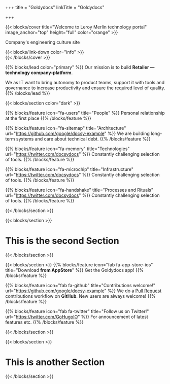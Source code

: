 +++
title = "Goldydocs"
linkTitle = "Goldydocs"

+++

{{< blocks/cover title="Welcome to Leroy Merlin technology portal" image_anchor="top" height="full" color="orange" >}}
<div class="mx-auto">
	<p class="lead mt-5">Company's engineering culture site</p>
	{{< blocks/link-down color="info" >}}
</div>
{{< /blocks/cover >}}


{{% blocks/lead color="primary" %}}
Our mission is to build **Retailer — technology company-platform**.

We as IT want to bring autonomy to product teams, support it with tools and governance to increase productivity and ensure the required level of quality.
{{% /blocks/lead %}}

{{< blocks/section color="dark" >}}

{{% blocks/feature icon="fa-users" title="People" %}}
Personal relationship at the first place
{{% /blocks/feature %}}

{{% blocks/feature icon="fa-sitemap" title="Architecture" url="https://github.com/google/docsy-example" %}}
We are building long-term systems and care about technical debt.
{{% /blocks/feature %}}

{{% blocks/feature icon="fa-memory" title="Technologies" url="https://twitter.com/docsydocs" %}}
Сonstantly challenging selection of tools.
{{% /blocks/feature %}}

{{% blocks/feature icon="fa-microchip" title="Infrastructure" url="https://twitter.com/docsydocs" %}}
Сonstantly challenging selection of tools.
{{% /blocks/feature %}}

{{% blocks/feature icon="fa-handshake" title="Processes and Rituals" url="https://twitter.com/docsydocs" %}}
Сonstantly challenging selection of tools.
{{% /blocks/feature %}}

{{< /blocks/section >}}


{{< blocks/section >}}
<div class="col">
<h1 class="text-center">This is the second Section</h1>
</div>

{{< /blocks/section >}}



{{< blocks/section >}}
{{% blocks/feature icon="fab fa-app-store-ios" title="Download **from AppStore**" %}}
Get the Goldydocs app!
{{% /blocks/feature %}}


{{% blocks/feature icon="fab fa-github" title="Contributions welcome!" url="https://github.com/google/docsy-example" %}}
We do a [Pull Request](https://github.com/google/docsy-example/pulls) contributions workflow on **GitHub**. New users are always welcome!
{{% /blocks/feature %}}


{{% blocks/feature icon="fab fa-twitter" title="Follow us on Twitter!" url="https://twitter.com/GoHugoIO" %}}
For announcement of latest features etc.
{{% /blocks/feature %}}


{{< /blocks/section >}}

{{< blocks/section >}}

<div class="col-12">
<h1 class="text-center">This is another Section</h1>
</div>

{{< /blocks/section >}}
